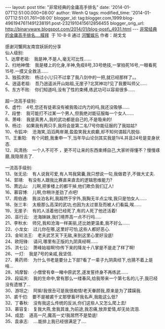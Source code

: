--- layout: post title: "非常经典的金庸高手排名" date:
'2014-01-07T12:51:00.000+08:00' author: Wenh Q tags: modified\_time:
'2014-01-07T12:51:01.761+08:00' blogger\_id:
tag:blogger.com,1999:blog-4961947611491238191.post-2321910415612856455
blogger\_orig\_url:
http://binaryware.blogspot.com/2014/01/blog-post\_4931.html ---
[非常经典的金庸高手排名….膜拜](http://hexie.me/2010/08/09/jin-yong-2/)  于
10-8-8 通过 [河蟹娱乐](http://hexie.me/) 作者：胡戈戈\
\
感谢河蟹网友南宫妖妖的分享\
仙人级别:\
1、达摩老祖:　我是神,不是人,毫无可比性……\
2、扫地神僧:　我是楼上的化身,半神,免疫8号,33号绝技,一掌拍死16号,一眼看死15号.一摸又全救活……\
3、独孤求败:　杨过小儿!只不过拿了我八剑中的一把,就已经那样了。。　　\
4、逍遥老祖:　吾乃逍遥派开山始祖,无崖子?北冥神功?见了我要叫师父……\
5、东方不败:　你们知道吗,没有了性的束缚,练武功可以容易很多……\
\
超一流高手级别:\
6、虚竹:　4号,您还有徒弟没有被我吸过内力的吗,我还没吸够……\
7、段誉:　我可能打不过某一个男人,但我绝对能征服每一个女人……\
8、萧峰:　我是真男人,我的武功都是自己的,不是吸来的!\
9、杨过:　如果我有两只手,我将会是第二名!7号你能征服的了我姑姑?\
10、令狐冲:　沧海笑,滔滔两岸潮,盈盈笑我太疯癫,却不知何谓超凡脱俗.\
11、王重阳:　有个问题,我重申一下,当年华山论剑其实我是1V4.并且24号是变身状态.\
12、风清扬:　一个人不可不
，更不可让来的东西束缚自己,大家听得懂不？慢慢琢磨,我隐居去了.\
\
一流高手级别:\
13、张无忌:　有人说我可爱,有人骂我窝囊,我只想说一句,我做君子,不做大丈夫.\
14、郭靖:　有没有人跟我比赛直来直去的逻辑思维能力?\
15、萧远山:　儿啊,把爹楼上的都干掉,他们欺负我们辽人!\
16、慕容博:　儿啊,你稍许差劲了点吧!\
17、周伯通:　我淡泊名利,我超然于宇外,我胸无半点尘埃,我只是怕女人……\
18、张三丰:　太极那么高深的武功,也因为太过普及而被人们看扁,唉……\
19、无崖子:　有的人活着他已经死了,有的人死了他还活着!\
20、巫行云:　沧海妹妹,我们境界高一点不行吗…..\
21、李秋水:　师兄,我和沧海一样美丽,还比她更温柔,我不好么……\
22、小龙女:　过儿你在哪,这里好可怕,这些人都好恶心.\
23、金轮法王:　老夫武艺天下无敌,来到这里心里好没底!\
24、欧阳锋:　请问,哪里有正版的九阴真经啊……\
25、洪七公:　萧峰始祖啊!你传下来的降龙十八掌是不是走了样了啊!\
26、一灯:　我是7号的亲戚,我坚信.\
27、黄药师:　为什么书老是要分上下部?看了一辈子九阴真经下,也猜不着上是啥…\
28、鸠摩智:　小僧曾有幸一睹中原武艺,遂发誓终身不再练武……\
29、段延庆:　我的生命中,曾有那么一缕春风,给我带来一个第七名的儿子,我已经没有遗憾了…\
30、游坦之:　阿紫!我很丑可是我很痴情!老天眷顾我,原来是为了蹂躏我.\
31、裘千仞:　要不是被裘千丈那孽畜坏我名声,我能这么低?\
32、丁春秋:　没有我这么传统的反派,你们这些人又怎么爬上去!\
33、慕容复:　复我大燕,舍我其谁,为前途,我忍痛,放弃爱情,却无处流泪.\
34、成昆:　道高一尺,魔高一丈!我居然不是垫底!\
35、袁承志:　….能排上我已经很满足了….
